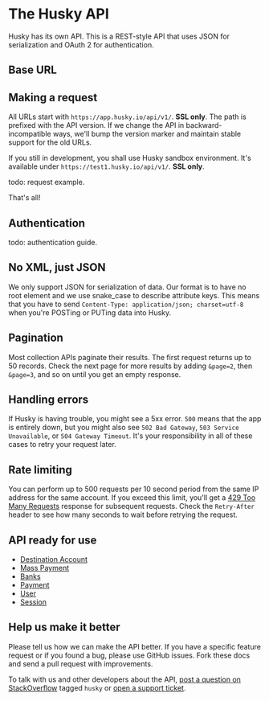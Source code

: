 The Husky API
====================

Husky has its own API. This is a REST-style API that uses JSON for serialization and OAuth 2 for authentication.

Base URL
----------------

Making a request
----------------

All URLs start with `https://app.husky.io/api/v1/`. **SSL only**. The path is prefixed with the API version. If we change the API in backward-incompatible ways, we'll bump the version marker and maintain stable support for the old URLs.

If you still in development, you shall use Husky sandbox environment. It's available under `https://test1.husky.io/api/v1/`. **SSL only**.

todo: request example.

That's all!


Authentication
--------------

todo: authentication guide.

No XML, just JSON
-----------------

We only support JSON for serialization of data. Our format is to have no root element and we use snake\_case to describe attribute keys. This means that you have to send `Content-Type: application/json; charset=utf-8` when you're POSTing or PUTing data into Husky.


Pagination
----------

Most collection APIs paginate their results. The first request returns up to
50 records. Check the next page for more results by adding `&page=2`, then
`&page=3`, and so on until you get an empty response.


Handling errors
---------------

If Husky is having trouble, you might see a 5xx error. `500` means that the app is entirely down, but you might also see `502 Bad Gateway`, `503 Service Unavailable`, or `504 Gateway Timeout`. It's your responsibility in all of these cases to retry your request later.


Rate limiting
-------------

You can perform up to 500 requests per 10 second period from the same IP address for the same account. If you exceed this limit, you'll get a [429 Too Many Requests](http://tools.ietf.org/html/draft-nottingham-http-new-status-02#section-4) response for subsequent requests. Check the `Retry-After` header to see how many seconds to wait before retrying the request.



API ready for use
-----------------

* [Destination Account](https://github.com/husky-misc/husky-api/blob/master/sections/destination_account.md)
* [Mass Payment](https://github.com/husky-misc/husky-api/blob/master/sections/mass_payment.md)
* [Banks](https://github.com/husky-misc/husky-api/blob/master/sections/banks.md)
* [Payment](https://github.com/husky-misc/husky-api/blob/master/sections/payment.md)
* [User](https://github.com/husky-misc/husky-api/blob/master/sections/user.md)
* [Session](https://github.com/husky-misc/husky-api/blob/master/sections/session.md)


Help us make it better
----------------------

Please tell us how we can make the API better. If you have a specific feature request or if you found a bug, please use GitHub issues. Fork these docs and send a pull request with improvements.

To talk with us and other developers about the API, [post a question on StackOverflow](http://stackoverflow.com/questions/ask) tagged `husky` or [open a support ticket](https://husky.io/support).
